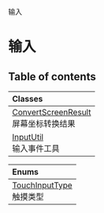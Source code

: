 输入

# 输入 <Badge type="tip" text="Groups" /> <Score text="输入" />

## Table of contents
| Classes |
| :-----|
| [ConvertScreenResult](../classes/mw.ConvertScreenResult.md) <br> 屏幕坐标转换结果 |
| [InputUtil](../classes/mw.InputUtil.md) <br> 输入事件工具 |


| Enums |
| :-----|
| [TouchInputType](../enums/mw.TouchInputType.md) <br> 触摸类型 |

